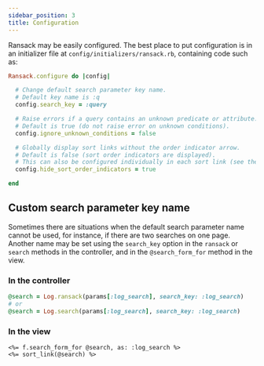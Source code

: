 ```yaml
---
sidebar_position: 3
title: Configuration
---
```


Ransack may be easily configured. The best place to put configuration is in an initializer file at `config/initializers/ransack.rb`, containing code such as:

```ruby
Ransack.configure do |config|

  # Change default search parameter key name.
  # Default key name is :q
  config.search_key = :query

  # Raise errors if a query contains an unknown predicate or attribute.
  # Default is true (do not raise error on unknown conditions).
  config.ignore_unknown_conditions = false

  # Globally display sort links without the order indicator arrow.
  # Default is false (sort order indicators are displayed).
  # This can also be configured individually in each sort link (see the README).
  config.hide_sort_order_indicators = true

end
```

## Custom search parameter key name

Sometimes there are situations when the default search parameter name cannot be used, for instance,
if there are two searches on one page. Another name may be set using the `search_key` option in the `ransack` or `search` methods in the controller, and in the `@search_form_for` method in the view.

### In the controller

```ruby
@search = Log.ransack(params[:log_search], search_key: :log_search)
# or
@search = Log.search(params[:log_search], search_key: :log_search)
```

### In the view

```erb
<%= f.search_form_for @search, as: :log_search %>
<%= sort_link(@search) %>
```
